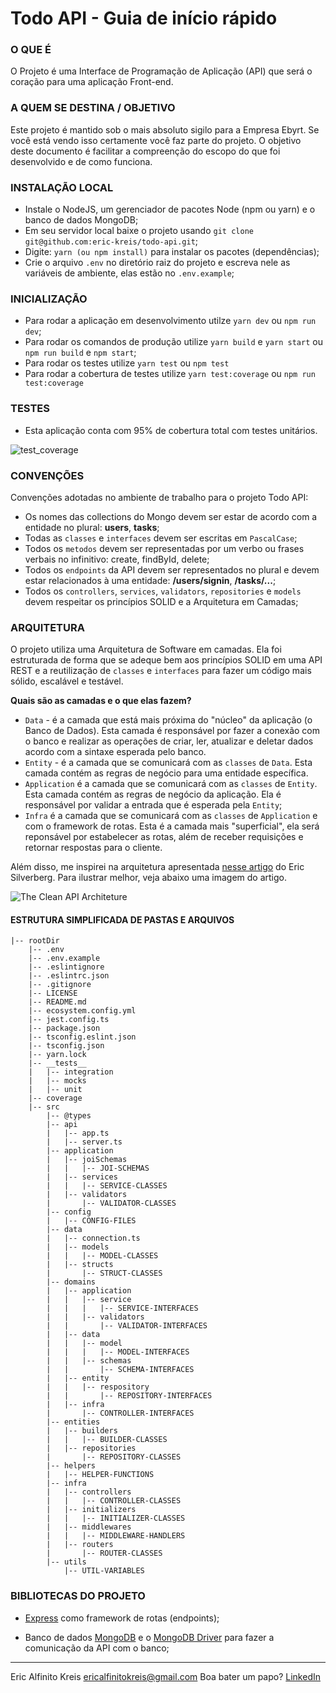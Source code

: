 # Todo API - Guia de início rápido

### O QUE É
O Projeto é uma Interface de Programação de Aplicação (API) que será o coração para uma aplicação Front-end.

### A QUEM SE DESTINA / OBJETIVO
Este projeto é mantido sob o mais absoluto sigilo para a Empresa Ebyrt. Se você está vendo isso certamente você faz parte do projeto. O objetivo deste documento é facilitar a compreenção do escopo do que foi desenvolvido e de como funciona.

### INSTALAÇÃO LOCAL
* Instale o NodeJS, um gerenciador de pacotes Node (npm ou yarn) e o banco de dados MongoDB;
* Em seu servidor local baixe o projeto usando `git clone git@github.com:eric-kreis/todo-api.git`;
* Digite: `yarn (ou npm install)` para instalar os pacotes (dependências);
* Crie o arquivo `.env` no diretório raiz do projeto e escreva nele as variáveis de ambiente, elas estão no `.env.example`;

### INICIALIZAÇÃO
* Para rodar a aplicação em desenvolvimento utilze `yarn dev` ou `npm run dev`;
* Para rodar os comandos de produção utilize `yarn build` e `yarn start` ou `npm run build` e `npm start`;
* Para rodar os testes utilize `yarn test` ou `npm test`
* Para rodar a cobertura de testes utilize `yarn test:coverage` ou `npm run test:coverage`

### TESTES
- Esta aplicação conta com 95% de cobertura total com testes unitários.

![test_coverage](https://i.ibb.co/Xb50D9g/Screenshot-from-2022-02-17-15-15-22.png)

### CONVENÇÕES
Convenções adotadas no ambiente de trabalho para o projeto Todo API:
* Os nomes das collections do Mongo devem ser estar de acordo com a entidade no plural: **users**, **tasks**;
* Todas as `classes` e `interfaces` devem ser escritas em `PascalCase`;
* Todos os `metodos` devem ser representadas por um verbo ou frases verbais no infinitivo: create, findById, delete;
* Todos os `endpoints` da API devem ser representados no plural e devem estar relacionados à uma entidade: **/users/signin**, **/tasks/...**;
* Todos os `controllers`, `services`, `validators`, `repositories` e `models` devem respeitar os princípios SOLID e a Arquitetura em Camadas;

### ARQUITETURA
O projeto utiliza uma Arquitetura de Software em camadas. Ela foi estruturada de forma que se adeque bem aos princípios SOLID em uma API REST e a reutilização de `classes` e `interfaces` para fazer um código mais sólido, escalável e testável.

**Quais são as camadas e o que elas fazem?**
* `Data` - é a camada que está mais próxima do "núcleo" da aplicação (o Banco de Dados). Esta camada é responsável por fazer a conexão com o banco e realizar as operações de criar, ler, atualizar e deletar dados acordo com a sintaxe esperada pelo banco.
* `Entity` - é a camada que se comunicará com as `classes` de `Data`. Esta camada contém as regras de negócio para uma entidade específica.
* `Application` é a camada que se comunicará com as `classes` de `Entity`. Esta camada contém as regras de negócio da aplicação. Ela é responsável por validar a entrada que é esperada pela `Entity`;
* `Infra` é a camada que se comunicará com as `classes` de `Application` e com o framework de rotas. Esta é a camada mais "superficial", ela será reponsável por estabelecer as rotas, além de receber requisições e retornar respostas para o cliente.

Além disso, me inspirei na arquitetura apresentada [nesse artigo](https://medium.com/perry-street-software-engineering/clean-api-architecture-2b57074084d5) do Eric Silverberg. Para ilustrar melhor, veja abaixo uma imagem do artigo.

![The Clean API Architeture](https://miro.medium.com/max/500/1*yTDpfIqqAdeKRhbHwfhrYQ.png)

#### ESTRUTURA SIMPLIFICADA DE PASTAS E ARQUIVOS
```
|-- rootDir
    |-- .env
    |-- .env.example
    |-- .eslintignore
    |-- .eslintrc.json
    |-- .gitignore
    |-- LICENSE
    |-- README.md
    |-- ecosystem.config.yml
    |-- jest.config.ts
    |-- package.json
    |-- tsconfig.eslint.json
    |-- tsconfig.json
    |-- yarn.lock
    |-- __tests__
    |   |-- integration
    |   |-- mocks
    |   |-- unit
    |-- coverage
    |-- src
        |-- @types
        |-- api
        |   |-- app.ts
        |   |-- server.ts
        |-- application
        |   |-- joiSchemas
        |   |   |-- JOI-SCHEMAS
        |   |-- services
        |   |   |-- SERVICE-CLASSES
        |   |-- validators
        |       |-- VALIDATOR-CLASSES
        |-- config
        |   |-- CONFIG-FILES
        |-- data
        |   |-- connection.ts
        |   |-- models
        |   |   |-- MODEL-CLASSES
        |   |-- structs
        |       |-- STRUCT-CLASSES
        |-- domains
        |   |-- application
        |   |   |-- service
        |   |   |   |-- SERVICE-INTERFACES
        |   |   |-- validators
        |   |       |-- VALIDATOR-INTERFACES
        |   |-- data
        |   |   |-- model
        |   |   |   |-- MODEL-INTERFACES
        |   |   |-- schemas
        |   |       |-- SCHEMA-INTERFACES
        |   |-- entity
        |   |   |-- respository
        |   |       |-- REPOSITORY-INTERFACES
        |   |-- infra
        |       |-- CONTROLLER-INTERFACES
        |-- entities
        |   |-- builders
        |   |   |-- BUILDER-CLASSES
        |   |-- repositories
        |       |-- REPOSITORY-CLASSES
        |-- helpers
        |   |-- HELPER-FUNCTIONS
        |-- infra
        |   |-- controllers
        |   |   |-- CONTROLLER-CLASSES
        |   |-- initializers
        |   |   |-- INITIALIZER-CLASSES
        |   |-- middlewares
        |   |   |-- MIDDLEWARE-HANDLERS
        |   |-- routers
        |       |-- ROUTER-CLASSES
        |-- utils
            |-- UTIL-VARIABLES
```

### BIBLIOTECAS DO PROJETO
* [Express](https://expressjs.com/pt-br/) como framework de rotas (endpoints);

* Banco de dados [MongoDB](https://www.mongodb.com/pt-br) e o [MongoDB Driver](https://docs.mongodb.com/drivers/node/current/) para fazer a comunicação da API com o banco;


---
Eric Alfinito Kreis
ericalfinitokreis@gmail.com
Boa bater um papo? [LinkedIn](https://www.linkedin.com/in/eric-kreis/)
